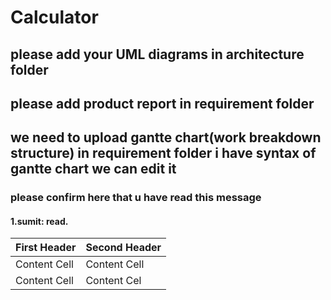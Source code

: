 # Calculator
## please add your UML diagrams in architecture folder
## please add product report in requirement folder
## we need to upload gantte chart(work breakdown structure) in requirement folder i have syntax of gantte chart we can edit it
### please confirm here that u have read this message
#### 1.sumit: read.



First Header  | Second Header
------------- | -------------
Content Cell  | Content Cell
Content Cell  | Content Cel
 
